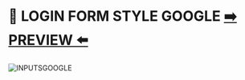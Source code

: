 # :bookmark_tabs: LOGIN FORM STYLE GOOGLE  [:arrow_right: PREVIEW :arrow_left:](https://erik161.github.io/LOGIN-FORM-STYLE-GOOGLE/) 



![INPUTSGOOGLE](https://user-images.githubusercontent.com/26189854/90860530-667ef180-e347-11ea-8173-1c03b9160720.gif)

